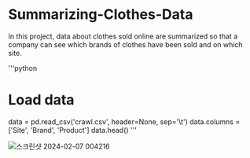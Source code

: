 # Summarizing-Clothes-Data
In this project, data about clothes sold online are summarized so that a company can see which brands of clothes have been sold and on which site.

'''python
# Load data
data = pd.read_csv('crawl.csv', header=None, sep='\t')
data.columns = ['Site', 'Brand', 'Product']
data.head()
'''

![스크린샷 2024-02-07 004216](https://github.com/pmonj9841/Summarizing-Clothes-Data/assets/61530808/30c7a21b-af44-4736-92b0-c2f0274f57be)

